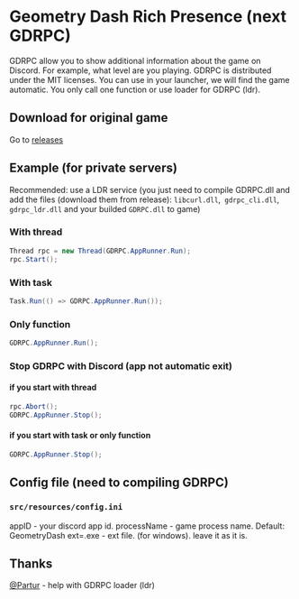 # Geometry Dash Rich Presence (next GDRPC)
GDRPC allow you to show additional information about the game on Discord. For example, what level are you playing. GDRPC is distributed under the MIT licenses. You can use in your launcher, we will find the game automatic. 
You only call one function or use loader for GDRPC (ldr).

## Download for original game
Go to [releases](https://github.com/hopixteam/gdrpc/releases)

## Example (for private servers)
Recommended: use a LDR service (you just need to compile GDRPC.dll and add the files (download them from release): `libcurl.dll`,` gdrpc_cli.dll`, `gdrpc_ldr.dll` and your builded `GDRPC.dll` to game)
### With thread
```c#
Thread rpc = new Thread(GDRPC.AppRunner.Run);
rpc.Start();
```
### With task
```c#
Task.Run(() => GDRPC.AppRunner.Run());
```
### Only function
```c#
GDRPC.AppRunner.Run();
```
### Stop GDRPC with Discord (app not automatic exit)
#### if you start with thread
```c#
rpc.Abort();
GDRPC.AppRunner.Stop();
```
#### if you start with task or only function
```c#
GDRPC.AppRunner.Stop();
```

## Config file (need to compiling GDRPC)
### `src/resources/config.ini`
appID - your discord app id.
processName - game process name. Default: GeometryDash
ext=.exe - ext file. (for windows). leave it as it is.

## Thanks
[@Partur](https://github.com/partur1) - help with GDRPC loader (ldr) 
